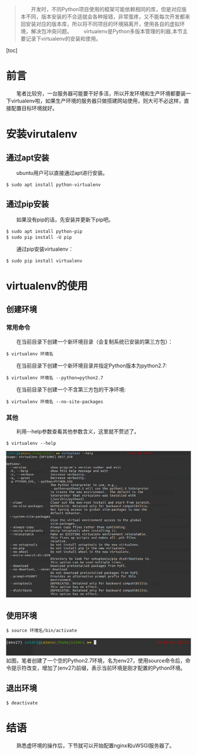 > 　　开发时，不同Python项目使用的框架可能依赖相同的库，但是对应版本不同，版本安装的不合适就会各种报错，非常蛋疼，又不能每次开发都来回安装对应的版本库，所以将不同项目的环境隔离开，使用各自的虚拟环境，解决包冲突问题。
　　virtualenv是Python多版本管理的利器,本节主要记录下virtualenv的安装和使用。

[toc]
# 前言
　　笔者比较穷，一台服务器可能要干好多活，所以开发环境和生产环境都要装一下virtualenv啦，如果生产环境的服务器只做搭建网站使用，则大可不必这样，直接配置目标环境就好。
# 安装virutalenv
## 通过apt安装
　　ubuntu用户可以直接通过apt进行安装。

    $ sudo apt install python-virtualenv

## 通过pip安装
　　如果没有pip的话，先安装并更新下pip吧。

``` shell
$ sudo apt install python-pip
$ sudo pip install -U pip
```
　　通过pip安装virtualenv：

    $ sudo pip install virtualenv

# virtualenv的使用
## 创建环境
### 常用命令
　　在当前目录下创建一个新环境目录（会复制系统已安装的第三方包）：

    $ virtualenv 环境名

　　在当前目录下创建一个新环境目录并指定Python版本为python2.7:

    $ virtualenv 环境名 --python=python2.7

　　在当前目录下创建一个不含第三方包的干净环境:

    $ virtualenv 环境名 --no-site-packages

### 其他
　　利用--help参数查看其他参数含义，这里就不赘述了。

    $ virtualenv --help

![virtualenv --help][1]

## 使用环境

    $ source 环境名/bin/activate

![env27虚拟环境][2]
如图，笔者创建了一个空的Python2.7环境，名为env27，使用source命令后，命令提示符改变，增加了(env27)前缀，表示当前环境是刚才配置的Python环境。
## 退出环境

    $ deactivate

# 结语
　　熟悉虚环境的操作后，下节就可以开始配置nginx和uWSGI服务器了。

  [1]: https://github.com/zuimrs/myBlogFile/raw/master/B012/7ff00c22a8f308e6.png
  [2]: https://github.com/zuimrs/myBlogFile/raw/master/B012/3169793c9293c869.png
